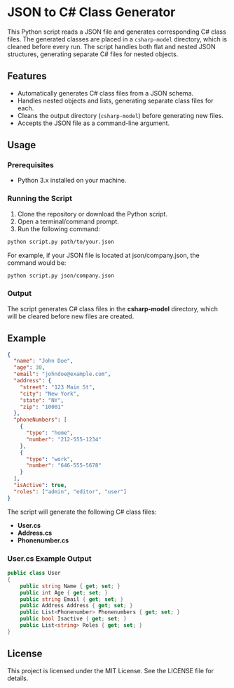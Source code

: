# JSON to C# Class Generator

This Python script reads a JSON file and generates corresponding C# class files. The generated classes are placed in a `csharp-model` directory, which is cleaned before every run. The script handles both flat and nested JSON structures, generating separate C# files for nested objects.

## Features

- Automatically generates C# class files from a JSON schema.
- Handles nested objects and lists, generating separate class files for each.
- Cleans the output directory (`csharp-model`) before generating new files.
- Accepts the JSON file as a command-line argument.

## Usage

### Prerequisites

- Python 3.x installed on your machine.

### Running the Script

1. Clone the repository or download the Python script.
2. Open a terminal/command prompt.
3. Run the following command:

```bash
python script.py path/to/your.json
```

For example, if your JSON file is located at json/company.json, the command would be:

```bash
python script.py json/company.json
```

### Output

The script generates C# class files in the **csharp-model** directory, which will be cleared before new files are created.

## Example

```json
{
  "name": "John Doe",
  "age": 30,
  "email": "johndoe@example.com",
  "address": {
    "street": "123 Main St",
    "city": "New York",
    "state": "NY",
    "zip": "10001"
  },
  "phoneNumbers": [
    {
      "type": "home",
      "number": "212-555-1234"
    },
    {
      "type": "work",
      "number": "646-555-5678"
    }
  ],
  "isActive": true,
  "roles": ["admin", "editor", "user"]
}
```

The script will generate the following C# class files:

- **User.cs**
- **Address.cs**
- **Phonenumber.cs**

### User.cs Example Output

```csharp
public class User
{
    public string Name { get; set; }
    public int Age { get; set; }
    public string Email { get; set; }
    public Address Address { get; set; }
    public List<Phonenumber> Phonenumbers { get; set; }
    public bool Isactive { get; set; }
    public List<string> Roles { get; set; }
}
```

## License

This project is licensed under the MIT License. See the LICENSE file for details.
